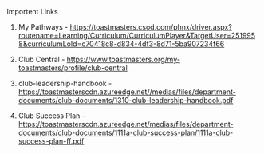Importent Links 
1. My Pathways -
   https://toastmasters.csod.com/phnx/driver.aspx?routename=Learning/Curriculum/CurriculumPlayer&TargetUser=2519958&curriculumLoId=c70418c8-d834-4df3-8d71-5ba907234f66

2. Club Central -
   https://www.toastmasters.org/my-toastmasters/profile/club-central
   
3. club-leadership-handbook - 
https://toastmasterscdn.azureedge.net//medias/files/department-documents/club-documents/1310-club-leadership-handbook.pdf

4. Club Success Plan - 
   https://toastmasterscdn.azureedge.net/medias/files/department-documents/club-documents/1111a-club-success-plan/1111a-club-success-plan-ff.pdf
